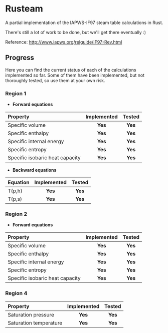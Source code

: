 # Rusteam

A partial implementation of the IAPWS-IF97 steam table calculations in Rust.

There's still a lot of work to be done, but we'll get there eventually :)

Reference: http://www.iapws.org/relguide/IF97-Rev.html

## Progress

Here you can find the current status of each of the calculations implemented so far. Some of them have been implemented, but not thoroughly tested, so use them at your own risk.

### Region 1

- **Forward equations**

| Property | Implemented | Tested |
|:---------|:--------------:|:-------:|
|Specific volume                 |**Yes**| **Yes** |
|Specific enthalpy               |**Yes**| **Yes**|
|Specific internal energy        |**Yes**| **Yes** |
|Specific entropy                |**Yes**| **Yes** |
|Specific isobaric heat capacity |**Yes**| **Yes** |

- **Backward equations**

| Equation | Implemented | Tested |
|:---------|:--------------:|:-------:|
|T(p,h)                 |**Yes**| **Yes** |
|T(p,s)                 |**Yes**| **Yes** |


### Region 2

- **Forward equations**

| Property | Implemented | Tested |
|:---------|:--------------:|:-------:|
|Specific volume                 |**Yes**| **Yes** |
|Specific enthalpy               |**Yes**| **Yes**|
|Specific internal energy        |**Yes**| **Yes** |
|Specific entropy                |**Yes**| **Yes** |
|Specific isobaric heat capacity |**Yes**| **Yes** |

### Region 4

| Property | Implemented | Tested |
|:---------|:--------------:|:-------:|
|Saturation pressure |**Yes**| **Yes** |
|Saturation temperature |**Yes**| **Yes** |


